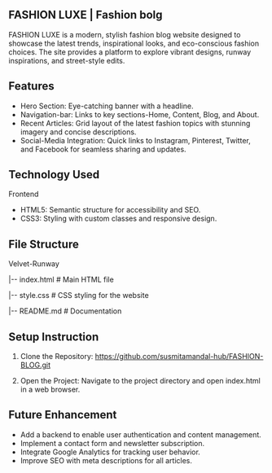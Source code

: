 
## FASHION LUXE | Fashion bolg

FASHION LUXE is a modern, stylish fashion blog website designed to showcase the latest trends, inspirational looks, and eco-conscious fashion choices. The site provides a platform to explore vibrant designs, runway inspirations, and street-style edits.




## Features

- Hero Section: Eye-catching banner with a headline.
- Navigation-bar: Links to key sections-Home, Content, Blog, and About.
- Recent Articles: Grid layout of the latest fashion topics with stunning imagery and concise descriptions.
- Social-Media Integration: Quick links to Instagram, Pinterest, Twitter, and Facebook for seamless sharing and updates.


## Technology Used
Frontend

- HTML5: Semantic structure for accessibility and SEO.
- CSS3: Styling with custom classes and responsive design.




## File Structure
Velvet-Runway

|-- index.html    # Main HTML file

|-- style.css          # CSS styling for the website


|-- README.md          # Documentation
## Setup Instruction
1. Clone the Repository: https://github.com/susmitamandal-hub/FASHION-BLOG.git

2. Open the Project: Navigate to the project directory and open index.html in a web browser.


## Future Enhancement
- Add a backend to enable user authentication and content management.
- Implement a contact form and newsletter subscription.
- Integrate Google Analytics for tracking user behavior.
- Improve SEO with meta descriptions for all articles.
